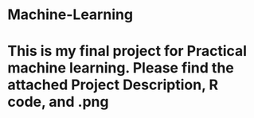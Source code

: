 # Machine-Learning
# This is my final project for Practical machine learning. Please find the attached Project Description, R code, and .png
